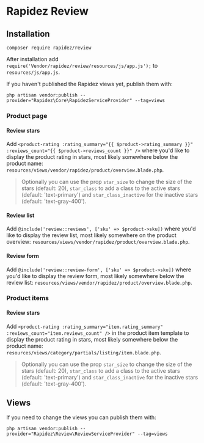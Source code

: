 # Rapidez Review
## Installation
```
composer require rapidez/review
```

After installation add `require('Vendor/rapidez/review/resources/js/app.js');` to `resources/js/app.js`.

If you haven't published the Rapidez views yet, publish them with:
```
php artisan vendor:publish --provider="Rapidez\Core\RapidezServiceProvider" --tag=views
```

### Product page
#### Review stars
Add `<product-rating :rating_summary="{{ $product->rating_summary }}" :reviews_count="{{ $product->reviews_count }}" />` where you'd like to display the product rating in stars, most likely somewhere below the product name: `resources/views/vendor/rapidez/product/overview.blade.php`.
> Optionally you can use the prop `star_size` to change the size of the stars (default: 20), `star_class` to add a class to the active stars (default: 'text-primary') and `star_class_inactive` for the inactive stars (default: 'text-gray-400').

#### Review list
Add `@include('review::reviews', ['sku' => $product->sku])` where you'd like to display the review list, most likely somewhere on the product overview: `resources/views/vendor/rapidez/product/overview.blade.php`.

#### Review form
Add `@include('review::review-form', ['sku' => $product->sku])` where you'd like to display the review form, most likely somewhere below the review list: `resources/views/vendor/rapidez/product/overview.blade.php`.

### Product items
#### Review stars
Add `<product-rating :rating_summary="item.rating_summary" :reviews_count="item.reviews_count" />` in the product item template to display the product rating in stars, most likely somewhere below the product name: `resources/views/category/partials/listing/item.blade.php`.
> Optionally you can use the prop `star_size` to change the size of the stars (default: 20), `star_class` to add a class to the active stars (default: 'text-primary') and `star_class_inactive` for the inactive stars (default: 'text-gray-400').

## Views
If you need to change the views you can publish them with:
```
php artisan vendor:publish --provider="Rapidez\Review\ReviewServiceProvider" --tag=views
```

